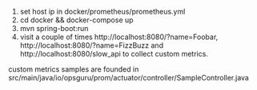 1. set host ip in docker/prometheus/prometheus.yml
2. cd docker && docker-compose up
3. mvn spring-boot:run
4. visit a couple of times http://localhost:8080/?name=Foobar, http://localhost:8080/?name=FizzBuzz and http://localhost:8080/slow_api to collect custom metrics.

custom metrics samples are founded in src/main/java/io/opsguru/prom/actuator/controller/SampleController.java
